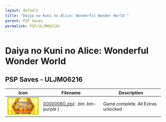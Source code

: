 ```yaml
---
layout: default
title: "Daiya no Kuni no Alice: Wonderful Wonder World "
parent: PSP Saves
permalink: PSP/ULJM06216/
---
```

# Daiya no Kuni no Alice: Wonderful Wonder World 

## PSP Saves - ULJM06216

| Icon | Filename | Description |
|------|----------|-------------|
| ![Daiya no Kuni no Alice: Wonderful Wonder World ](ICON0.PNG) | [00000060.zip](00000060.zip){: .btn .btn-purple } | Game complete. All Extras unlocked |
